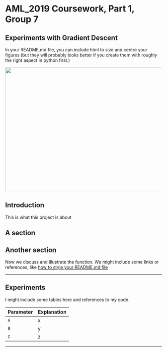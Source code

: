 # AML_2019 Coursework, Part 1, Group 7
Experiments with Gradient Descent
---

In your README.md file, you can include html to size and centre your figures (but they will probably looks better if you create them with roughly the right aspect in python first.)
<p align="center">
  <img width="600" height="400" src="https://github.com/Emanon0041/aml_2019_G7/blob/master/images/gd_01_pv.png"/1000/100>
</p>

## Introduction
This is what this project is about

## A section

## Another section
Now we discuss and illustrate the function.  We might include some links or references, like [how to style your README.md file](https://sindresorhus.com/github-markdown-css/)

---
## Experiments

I might include some tables here and references to my code.

| Parameter      | Explanation |
|----------------|-------------|
|`A`             | x           |
|`B`             | y           |
|`C`             | z           |

---

